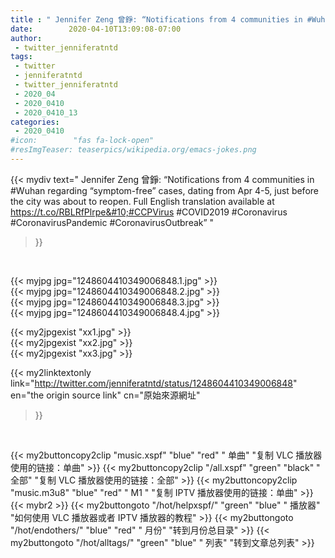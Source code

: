 ```yaml
---
title : " Jennifer Zeng 曾錚: “Notifications from 4 communities in #Wuhan regarding “symptom-free” cases, dating from Apr 4-5, just before the city was about to reopen. Full English translation available at https://t.co/RBLRfPlrpe&#10;#CCPVirus #COVID2019 #Coronavirus  #CoronavirusPandemic #CoronavirusOutbreak”  "
date:        2020-04-10T13:09:08-07:00
author:
 - twitter_jenniferatntd
tags:
 - twitter
 - jenniferatntd
 - twitter_jenniferatntd
 - 2020_04
 - 2020_0410
 - 2020_0410_13
categories:
 - 2020_0410
#icon:        "fas fa-lock-open"
#resImgTeaser: teaserpics/wikipedia.org/emacs-jokes.png
---
```


{{< mydiv text=" Jennifer Zeng 曾錚: “Notifications from 4 communities in #Wuhan regarding “symptom-free” cases, dating from Apr 4-5, just before the city was about to reopen. Full English translation available at https://t.co/RBLRfPlrpe&#10;#CCPVirus #COVID2019 #Coronavirus  #CoronavirusPandemic #CoronavirusOutbreak”  "
>}}
<br>


 {{< myjpg jpg="1248604410349006848.1.jpg" >}}<br>  {{< myjpg jpg="1248604410349006848.2.jpg" >}}<br>  {{< myjpg jpg="1248604410349006848.3.jpg" >}}<br>  {{< myjpg jpg="1248604410349006848.4.jpg" >}}<br> 

{{< my2jpgexist "xx1.jpg" >}}<br>
{{< my2jpgexist "xx2.jpg" >}}<br>
{{< my2jpgexist "xx3.jpg" >}}<br>


{{< my2linktextonly link="http://twitter.com/jenniferatntd/status/1248604410349006848"
en="the origin source link" cn="原始來源網址"
>}}


<br>

{{< my2buttoncopy2clip "music.xspf"        "blue"   "red"    " 单曲"  "复制 VLC 播放器使用的链接：单曲" >}} {{< my2buttoncopy2clip "/all.xspf"         "green"  "black"  " 全部"  "复制 VLC 播放器使用的链接：全部" >}} {{< my2buttoncopy2clip "music.m3u8"        "blue"   "red"    " M1 "    "复制 IPTV 播放器使用的链接：单曲" >}} {{< mybr2 >}} {{< my2buttongoto      "/hot/helpxspf/"    "green"  "blue"   " 播放器" "如何使用 VLC 播放器或者 IPTV 播放器的教程" >}} {{< my2buttongoto      "/hot/endothers/"   "blue"   "red"    " 月份"   "转到月份总目录" >}} {{< my2buttongoto      "/hot/alltags/"     "green"  "blue"   " 列表"   "转到文章总列表" >}} 
